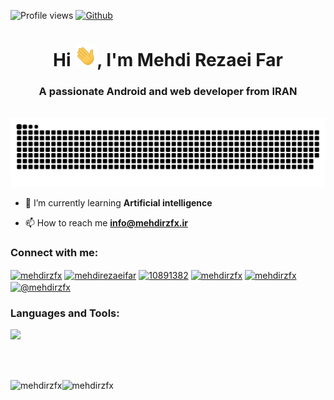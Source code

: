 ![Profile views](https://komarev.com/ghpvc/?username=mehdirzfx)
[![Github](https://img.shields.io/github/followers/mehdirzfx?label=Follow&style=social)](https://github.com/mehdirzfx)


<h1 align="center">Hi <img width="35" src="https://github.com/mehdirzfx/mehdirzfx/blob/main/assets/img/waving.gif">, I'm Mehdi Rezaei Far</h1>
<h3 align="center">A passionate Android and web developer from IRAN</h3>
<br>

<div align="center">
  <a href="https://mehdirzfx.ir">
  <img  src="https://github.com/mehdirzfx/mehdirzfx/blob/main/assets/img/grid-snake.svg"
       alt="snake" /></a>
</div>

- 🌱 I’m currently learning **Artificial intelligence**

- 📫 How to reach me **info@mehdirzfx.ir**

<h3 align="left">Connect with me:</h3>
<p align="left">
<a href="https://twitter.com/mehdirzfx" target="blank"><img align="center" src="https://raw.githubusercontent.com/rahuldkjain/github-profile-readme-generator/master/src/images/icons/Social/twitter.svg" alt="mehdirzfx" height="30" width="40" /></a>
<a href="https://linkedin.com/in/mehdirezaeifar" target="blank"><img align="center" src="https://raw.githubusercontent.com/rahuldkjain/github-profile-readme-generator/master/src/images/icons/Social/linked-in-alt.svg" alt="mehdirezaeifar" height="30" width="40" /></a>
<a href="https://stackoverflow.com/users/10891382" target="blank"><img align="center" src="https://raw.githubusercontent.com/rahuldkjain/github-profile-readme-generator/master/src/images/icons/Social/stack-overflow.svg" alt="10891382" height="30" width="40" /></a>
<a href="https://fb.com/mehdirzfx" target="blank"><img align="center" src="https://raw.githubusercontent.com/rahuldkjain/github-profile-readme-generator/master/src/images/icons/Social/facebook.svg" alt="mehdirzfx" height="30" width="40" /></a>
<a href="https://instagram.com/mehdirzfx" target="blank"><img align="center" src="https://raw.githubusercontent.com/rahuldkjain/github-profile-readme-generator/master/src/images/icons/Social/instagram.svg" alt="mehdirzfx" height="30" width="40" /></a>
<a href="https://mehdirzfx.medium.com/about" target="blank"><img align="center" src="https://raw.githubusercontent.com/rahuldkjain/github-profile-readme-generator/master/src/images/icons/Social/medium.svg" alt="@mehdirzfx" height="30" width="40" /></a>
</p>

<h3 align="left">Languages and Tools:</h3>
<p align="left">
  <a href="https://mehdirzfx.ir/">
    <img src="https://skillicons.dev/icons?i=git,ae,androidstudio,arduino,au,bootstrap,django,php,fastapi,figma,kotlin,python,firebase,ai,postman,react,unity,xd,markdown,linux,github,html,css,flask,gradle,jquery,materialui,mysql,pytorch,sketchup,vscode" />
  </a>
</p>


<br><br>
<p><img align="left" src="https://github-readme-stats.vercel.app/api/top-langs?username=mehdirzfx&show_icons=true&locale=en&layout=compact" alt="mehdirzfx" /><img align="left" width="360"  src="https://github-readme-stats.vercel.app/api?username=mehdirzfx&show_icons=true&locale=en" alt="mehdirzfx" /></p>
